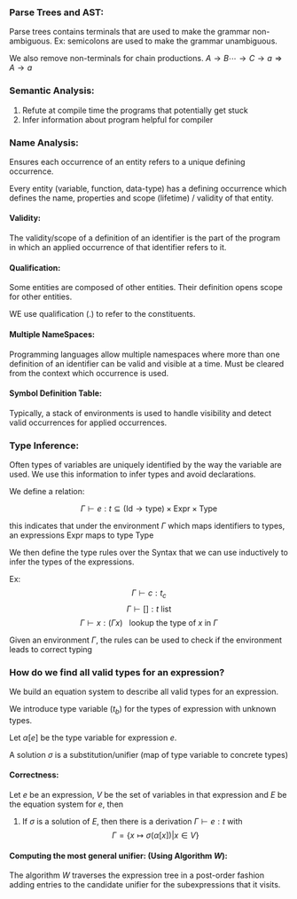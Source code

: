 
### Parse Trees and AST:

Parse trees contains terminals that are used to make the grammar non-ambiguous. Ex: semicolons are used to make the grammar unambiguous.

We also remove non-terminals for chain productions. 
$A \rightarrow B \cdots \rightarrow C \rightarrow a \Longrightarrow A \rightarrow a$

 

### Semantic Analysis:

1. Refute at compile time the programs that potentially get stuck
2. Infer information about program helpful for compiler

### Name Analysis:
Ensures each occurrence of an entity refers to a unique defining occurrence.

Every entity (variable, function, data-type) has a defining occurrence which defines the name, properties and scope (lifetime) / validity of that entity.

#### Validity:
The validity/scope of a definition of an identifier is the part of the program in which an applied occurrence of that identifier refers to it.

#### Qualification:
Some entities are composed of other entities. Their definition opens scope for other entities.

WE use qualification (.) to refer to the constituents.

#### Multiple NameSpaces:

Programming languages allow multiple namespaces where more than one definition of an identifier can be valid and visible at a time. Must be cleared from the context which occurrence is used.

#### Symbol Definition Table:

Typically, a stack of environments is used to handle visibility and detect valid occurrences for applied occurrences.

### Type Inference:

Often types of variables are uniquely identified by the way the variable are used. We use this information to infer types and avoid declarations.

We define a relation:

$$
\Gamma \vdash e:t \subseteq (\text{Id} \rightarrow \text{type}) \times \text{Expr} \times \text{Type}
$$

this indicates that under the environment $\Gamma$ which maps identifiers to types, an expressions $\text{Expr}$ maps to type $\text{Type}$

We then define the type rules over the Syntax that we can use inductively to infer the types of the expressions.

Ex:
$$\Gamma \vdash c : t_{c} $$
$$\Gamma \vdash []: t \ \text{list}$$
$$\Gamma \vdash x: (\Gamma x) \ \ \ \text{lookup the type of }x \text{ in } \Gamma$$

Given an environment $\Gamma$, the rules can be used to check if the environment leads to correct typing

### How do we find all valid types for an expression?

We build an equation system to describe all valid types for an expression.

We introduce type variable ($t_{b}$) for the types of expression with unknown types.

Let $\alpha[e]$ be the type variable for expression $e$.

A solution $\sigma$ is a substitution/unifier (map of type variable to concrete types) 

#### Correctness:

Let $e$  be an expression, $V$ be the set of variables in that expression and $E$ be the equation system for $e$, then

1. If $\sigma$ is a solution of $E$, then there is a derivation 
$\Gamma \vdash e:t$ with
$$\Gamma = \{ x\mapsto \sigma(\alpha[x]) | x \in V \}$$


#### Computing the most general unifier: (Using Algorithm $W$):

The algorithm $W$ traverses the expression tree in a post-order fashion adding entries to the candidate unifier for the subexpressions that it visits.
